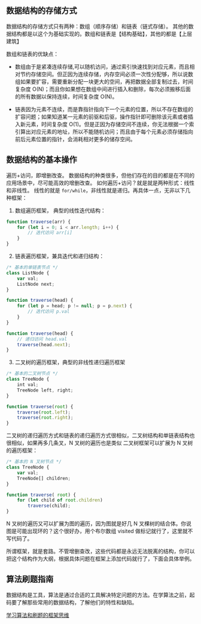 ## 数据结构的存储方式

数据结构的存储方式只有两种：数组（顺序存储）和链表（链式存储）。
其他的数据结构都是以这个为基础实现的。数组和链表是【结构基础】，其他的都是【上层建筑】

数组和链表的优缺点：

-   数组由于是紧凑连续存储,可以随机访问，通过索引快速找到对应元素，而且相对节约存储空间。但正因为连续存储，内存空间必须一次性分配够，所以说数组如果要扩容，需要重新分配一块更大的空间，再把数据全部复制过去，时间复杂度 O(N)；而且你如果想在数组中间进行插入和删除，每次必须搬移后面的所有数据以保持连续，时间复杂度 O(N)。

-   链表因为元素不连续，而是靠指针指向下一个元素的位置，所以不存在数组的扩容问题；如果知道某一元素的前驱和后驱，操作指针即可删除该元素或者插入新元素，时间复杂度 O(1)。但是正因为存储空间不连续，你无法根据一个索引算出对应元素的地址，所以不能随机访问；而且由于每个元素必须存储指向前后元素位置的指针，会消耗相对更多的储存空间。

## 数据结构的基本操作

遍历+访问，即增删改查。
数据结构的种类很多，但他们存在的目的都是在不同的应用场景中，尽可能高效的增删改查。
如何遍历+访问？就是就是两种形式：线性和非线性。
线性的就是 `for/while`，非线性就是递归。再具体一点，无非以下几种框架：

1. 数组遍历框架， 典型的线性迭代结构：

```js
function traverse(arr) {
    for (let i = 0; i < arr.length; i++) {
        // 迭代访问 arr[i]
    }
}
```

2. 链表遍历框架，兼具迭代和递归结构：

```js
/* 基本的单链表节点 */
class ListNode {
    var val;
    ListNode next;
}

function traverse(head) {
    for (let p = head; p != null; p = p.next) {
        // 迭代访问 p.val
    }
}

function traverse(head) {
    // 递归访问 head.val
    traverse(head.next);
}
```

3. 二叉树的遍历框架，典型的非线性递归遍历框架

```js
/* 基本的二叉树节点 */
class TreeNode {
    int val;
    TreeNode left, right;
}

function traverse(root) {
    traverse(root.left);
    traverse(root.right);
}

```

二叉树的递归遍历方式和链表的递归遍历方式很相似，二叉树结构和单链表结构也很相似，如果再多几条叉，N 叉树的遍历也是类似
二叉树框架可以扩展为 N 叉树的遍历框架：

```js
/* 基本的 N 叉树节点 */
class TreeNode {
    var val;
    TreeNode[] children;
}

function traverse( root) {
    for (let child of root.children)
        traverse(child);
}

```

N 叉树的遍历又可以扩展为图的遍历，因为图就是好几 N 叉棵树的结合体。你说图是可能出现环的？这个很好办，用个布尔数组 visited 做标记就行了，这里就不写代码了。

所谓框架，就是套路。不管增删查改，这些代码都是永远无法脱离的结构，你可以把这个结构作为大纲，根据具体问题在框架上添加代码就行了，下面会具体举例。

## 算法刷题指南

数据结构是工具，算法是通过合适的工具解决特定问题的方法。在学算法之前，起码要了解那些常用的数据结构，了解他们的特性和缺陷。

[学习算法和刷题的框架思维](https://labuladong.github.io/algo/1/2/)
